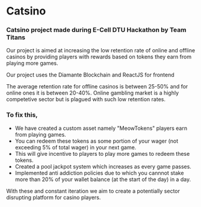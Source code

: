 # Catsino

### Catsino project made during E-Cell DTU Hackathon by Team Titans

Our project is aimed at increasing the low retention rate of online and offline casinos by providing players with rewards based on tokens they earn from playing more games.

Our project uses the Diamante Blockchain and ReactJS for frontend

The average retention rate for offline casinos is between 25-50% and for online ones it is between 20-40%. Online gambling market is a highly competetive sector but is plagued with such low retention rates.

### To fix this,
- We have created a custom asset namely "MeowTokens" players earn from playing games.
- You can redeem these tokens as some portion of your wager (not exceeding 5% of total wager) in your next game. 
- This will give incentive to players to play more games to redeem these tokens.
- Created a pool jackpot system which increases as every game passes.
- Implemented anti addiction policies due to which you cannnot stake more than 20% of your wallet balance (at the start of the day) in a day.

With these and constant iteration we aim to create a potentially sector disrupting platform for casino players.